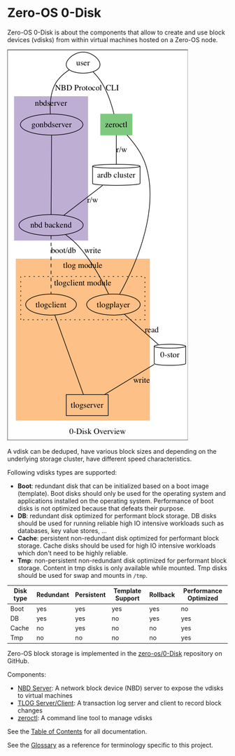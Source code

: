 # Zero-OS 0-Disk

Zero-OS 0-Disk is about the components that allow to create and use block devices (vdisks) from within virtual machines hosted on a Zero-OS node.

![0-Disk overview](/docs/assets/zerodisk_overview.png)

A vdisk can be deduped, have various block sizes and depending on the underlying storage cluster, have different speed characteristics.

Following vdisks types are supported:

- **Boot**: redundant disk that can be initialized based on a boot image (template). Boot disks should only be used for the operating system and applications installed on the operating system. Performance of boot disks is not optimized because that defeats their purpose.
- **DB**: redundant disk optimized for performant block storage. DB disks should be used for running reliable high IO intensive workloads such as databases, key value stores, ...
- **Cache**: persistent non-redundant disk optimized for performant block storage. Cache disks should be used for high IO intensive workloads which don't need to be highly reliable.
- **Tmp**: non-persistent non-redundant disk optimized for performant block storage. Content in tmp disks is only available while mounted. Tmp disks should be used for swap and mounts in `/tmp`.

| Disk type | Redundant | Persistent | Template Support | Rollback | Performance Optimized |
| --------- | --------- | ---------- | ---------------- | -------- | --------------------- |
| Boot | yes | yes | yes | yes | no |
| DB | yes | yes | no | yes | yes |
| Cache | no | yes | no | no | yes |
| Tmp | no | no | no | no | yes |

Zero-OS block storage is implemented in the [zero-os/0-Disk](https://github.com/zero-os/0-Disk) repository on GitHub.

Components:
* [NBD Server](nbd/nbd.md): A network block device (NBD) server to expose the vdisks to virtual machines
* [TLOG Server/Client](tlog/tlog.md): A transaction log server and client to record block changes
* [zeroctl](zeroctl/zeroctl.md): A command line tool to manage vdisks

See the [Table of Contents](SUMMARY.md) for all documentation.

See the [Glossary](/docs/glossary.md) as a reference for terminology specific to this project.
